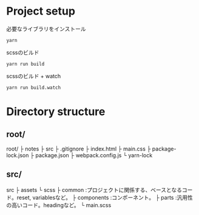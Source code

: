 # Project setup
必要なライブラリをインストール
```
yarn 
```

scssのビルド
```
yarn run build
```

scssのビルド + watch 
```
yarn run build.watch
```

# Directory structure
## root/
root/ 
├ notes
├ src
├ .gitignore 
├ index.html
├ main.css
├ package-lock.json
├ package.json
├ webpack.config.js
└ yarn-lock

## src/
src 
 ├ assets
 └ scss
    ├ common      :プロジェクトに関係する、ベースとなるコード。reset, variablesなど。 
    ├ components  :コンポーネント。
    ├ parts       :汎用性の高いコード。headingなど。
    └ main.scss

